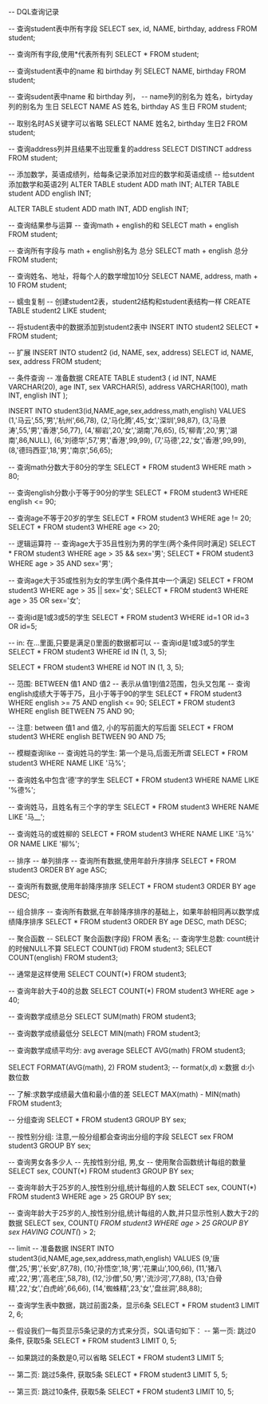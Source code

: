 -- DQL查询记录

-- 查询student表中所有字段
SELECT sex, id, NAME, birthday, address FROM student;


-- 查询所有字段,使用*代表所有列
SELECT * FROM student;


-- 查询student表中的name 和 birthday 列
SELECT NAME, birthday FROM student;


-- 查询sudent表中name 和 birthday 列，
-- name列的别名为 姓名，birtyday列的别名为 生日
SELECT NAME AS 姓名, birthday AS 生日 FROM student;


-- 取别名时AS关键字可以省略
SELECT NAME 姓名2, birthday 生日2 FROM student;


-- 查询address列并且结果不出现重复的address
SELECT DISTINCT address FROM student;


-- 添加数学，英语成绩列，给每条记录添加对应的数学和英语成绩
-- 给sutdent添加数学和英语2列
ALTER TABLE student ADD math INT;
ALTER TABLE student ADD english INT;

ALTER TABLE student ADD math INT, ADD english INT;


-- 查询结果参与运算
-- 查询math + english的和
SELECT math + english FROM student;



-- 查询所有字段与 math + english别名为 总分
SELECT math + english 总分 FROM student;



-- 查询姓名、地址，将每个人的数学增加10分
SELECT NAME, address, math + 10 FROM student;



-- 蠕虫复制
-- 创建student2表，student2结构和student表结构一样
CREATE TABLE student2 LIKE student;


-- 将student表中的数据添加到student2表中
INSERT INTO student2 SELECT * FROM student;

-- 扩展
INSERT INTO student2 (id, NAME, sex, address) SELECT id, NAME, sex, address FROM student;



-- 条件查询
-- 准备数据
CREATE TABLE student3 (
  id INT,
  NAME VARCHAR(20),
  age INT,
  sex VARCHAR(5),
  address VARCHAR(100),
  math INT,
  english INT
);

INSERT INTO student3(id,NAME,age,sex,address,math,english) VALUES
 (1,'马云',55,'男','杭州',66,78),
 (2,'马化腾',45,'女','深圳',98,87),
 (3,'马景涛',55,'男','香港',56,77),
 (4,'柳岩',20,'女','湖南',76,65),
 (5,'柳青',20,'男','湖南',86,NULL),
 (6,'刘德华',57,'男','香港',99,99),
 (7,'马德',22,'女','香港',99,99),
 (8,'德玛西亚',18,'男','南京',56,65);

-- 查询math分数大于80分的学生
SELECT * FROM student3 WHERE math > 80;



-- 查询english分数小于等于90分的学生
SELECT * FROM student3 WHERE english <= 90;


-- 查询age不等于20岁的学生
SELECT * FROM student3 WHERE age != 20;
SELECT * FROM student3 WHERE age <> 20;


-- 逻辑运算符
-- 查询age大于35且性别为男的学生(两个条件同时满足)
SELECT * FROM student3 WHERE age > 35 && sex='男';
SELECT * FROM student3 WHERE age > 35 AND sex='男';


-- 查询age大于35或性别为女的学生(两个条件其中一个满足)
SELECT * FROM student3 WHERE age > 35 || sex='女';
SELECT * FROM student3 WHERE age > 35 OR sex='女';

-- 查询id是1或3或5的学生
SELECT * FROM student3 WHERE id=1 OR id=3 OR id=5;


-- in: 在...里面,只要是满足()里面的数据都可以
-- 查询id是1或3或5的学生
SELECT * FROM student3 WHERE id IN (1, 3, 5);

SELECT * FROM student3 WHERE id NOT IN (1, 3, 5);


-- 范围: BETWEEN 值1 AND 值2 -- 表示从值1到值2范围，包头又包尾
-- 查询english成绩大于等于75，且小于等于90的学生
SELECT * FROM student3 WHERE english >= 75 AND english <= 90;
SELECT * FROM student3 WHERE english BETWEEN 75 AND 90;


-- 注意: between 值1 and 值2, 小的写前面大的写后面
SELECT * FROM student3 WHERE english BETWEEN 90 AND 75;


-- 模糊查询like
-- 查询姓马的学生: 第一个是马,后面无所谓
SELECT * FROM student3 WHERE NAME LIKE '马%';


-- 查询姓名中包含'德'字的学生
SELECT * FROM student3 WHERE NAME LIKE '%德%';



-- 查询姓马，且姓名有三个字的学生
SELECT * FROM student3 WHERE NAME LIKE '马__';


-- 查询姓马的或姓柳的
SELECT * FROM student3 WHERE NAME LIKE '马%' OR NAME LIKE '柳%';


-- 排序
-- 单列排序
-- 查询所有数据,使用年龄升序排序
SELECT * FROM student3 ORDER BY age ASC;


-- 查询所有数据,使用年龄降序排序
SELECT * FROM student3 ORDER BY age DESC;



-- 组合排序
-- 查询所有数据,在年龄降序排序的基础上，如果年龄相同再以数学成绩降序排序
SELECT * FROM student3 ORDER BY age DESC, math DESC;


-- 聚合函数
-- SELECT 聚合函数(字段) FROM 表名;
-- 查询学生总数: count统计的时候NULL不算
SELECT COUNT(id) FROM student3;
SELECT COUNT(english) FROM student3;

-- 通常是这样使用
SELECT COUNT(*) FROM student3;


-- 查询年龄大于40的总数
SELECT COUNT(*) FROM student3 WHERE age > 40;


-- 查询数学成绩总分
SELECT SUM(math) FROM student3;


-- 查询数学成绩最低分
SELECT MIN(math) FROM student3;



-- 查询数学成绩平均分: avg average
SELECT AVG(math) FROM student3;

SELECT FORMAT(AVG(math), 2) FROM student3;
-- format(x,d) x:数据 d:小数位数

-- 了解:求数学成绩最大值和最小值的差
SELECT MAX(math) - MIN(math) FROM student3;


-- 分组查询
SELECT * FROM student3 GROUP BY sex;

-- 按性别分组: 注意,一般分组都会查询出分组的字段
SELECT sex FROM student3 GROUP BY sex;


-- 查询男女各多少人
-- 先按性别分组, 男,女
-- 使用聚合函数统计每组的数量
SELECT sex, COUNT(*) FROM student3 GROUP BY sex;


-- 查询年龄大于25岁的人,按性别分组,统计每组的人数
SELECT sex, COUNT(*) FROM student3 WHERE age > 25 GROUP BY sex;


-- 查询年龄大于25岁的人,按性别分组,统计每组的人数,并只显示性别人数大于2的数据
SELECT sex, COUNT(*) FROM student3 WHERE age > 25 GROUP BY sex HAVING COUNT(*) > 2; 

-- limit
-- 准备数据
INSERT INTO student3(id,NAME,age,sex,address,math,english) VALUES 
(9,'唐僧',25,'男','长安',87,78),
(10,'孙悟空',18,'男','花果山',100,66),
(11,'猪八戒',22,'男','高老庄',58,78),
(12,'沙僧',50,'男','流沙河',77,88),
(13,'白骨精',22,'女','白虎岭',66,66),
(14,'蜘蛛精',23,'女','盘丝洞',88,88);

-- 查询学生表中数据，跳过前面2条，显示6条
SELECT * FROM student3 LIMIT 2, 6;


-- 假设我们一每页显示5条记录的方式来分页，SQL语句如下：
-- 第一页: 跳过0条件, 获取5条
SELECT * FROM student3 LIMIT 0, 5;

-- 如果跳过的条数是0,可以省略
SELECT * FROM student3 LIMIT 5;


-- 第二页: 跳过5条件, 获取5条
SELECT * FROM student3 LIMIT 5, 5;


-- 第三页: 跳过10条件, 获取5条
SELECT * FROM student3 LIMIT 10, 5;